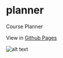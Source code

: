 # planner
Course Planner

View in [Github Pages](https://denizumuteser.github.io/planner/)

![alt text](icon.png)
